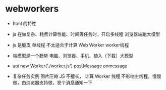# webworkers

- html 的特性
- js 在做复杂、耗费计算性能、时间等任务时，开启多线程
    浏览器端跑大模型
- js 是脆皮 单线程
    不太适合于计算
    Web Worker worker线程
- 端模型是一个趋势
    电脑、浏览器、手机、植入（下载）大模型

- api
    new Worker('./worker.js')
    postMessage
    onmessage

- 复杂任务实例 图片压缩
    JS 不擅长， 计算
    Worker 线程 不影响主线程，慢慢做，由浏览器支持做，发个消息通知一下
